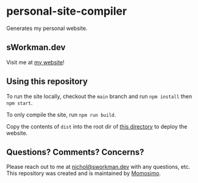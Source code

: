# personal-site-compiler

Generates my personal website.

## sWorkman.dev

Visit me at [my website](https://www.sworkman.dev/)!

## Using this repository

To run the site locally, checkout the `main` branch and run `npm install`
then `npm start`.

To only compile the site, run `npm run build`.

Copy the contents of `dist` into the root dir
of [this directory](https://github.com/Momosimo/momosimo.github.io)
to deploy the website.

## Questions? Comments? Concerns?

Please reach out to me at nichol@sworkman.dev with any questions, etc.
This repository was created and is maintained 
by [Momosimo](https://github.com/Momosimo).
